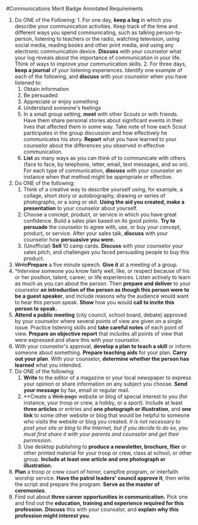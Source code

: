 #Communications Merit Badge Annotated Requirements

  1. Do ONE of the Following:
    1. For one day, **keep a log** in which you describe your communication activities. Keep track of the time and different ways you spend communicating, such as talking person-to-person, listening to teachers or the radio, watching television, using social media, reading books and other print media, and using any electronic communication device. **Discuss** with your counselor what your log reveals about the importance of communication in your life. Think of ways to improve your communication skills.
     2. For three days, **keep a journal** of your listening experiences. Identify one example of each of the following, and **discuss** with your counselor when you have listened to:
        1. Obtain information
        2. Be persuaded
        3. Appreciate or enjoy something
        4. Understand someone's feelings
     3. In a small group setting, **meet** with other Scouts or with friends. Have them share personal stories about significant events in their lives that affected them in some way. Take note of how each Scout participates in the group discussion and how effectively he communicates his story. **Report** what you have learned to your counselor about the differences you observed in effective communication.
     4. **List** as many ways as you can think of to communicate with others (face to face, by telephone, letter, email, text messages, and so on). For each type of communication, **discuss** with your counselor an instance when that method might be appropriate or effective.
  2. Do ONE of the following:
     1. Think of a creative way to describe yourself using, for example, a collage, short story or autobiography, drawing or series of photographs, or a song or skit. **Using the aid you created, make a presentation** to your counselor about yourself.
     2. Choose a concept, product, or service in which you have great confidence. Build a sales plan based on its good points. **Try to persuade** the counselor to agree with, use, or buy your concept, product, or service. After your sales talk, **discuss** with your counselor how **persuasive you were.**
     3. (Unofficial) **Sell** 10 camp cards. **Discuss** with your counselor your sales pitch, and challenges you faced persuading people to buy this product.
  3. <strike>Write</strike>**Prepare** a five minute speech. **Give it** at a meeting of a group.
  4. **Interview* someone you know fairly well, like, or respect because of his or her position, talent, career, or life experiences. Listen actively to learn as much as you can about the person. Then **prepare and deliver** to your counselor **an introduction of the person as though this person were to be a guest speaker**, and include reasons why the audience would want to hear this person speak. **Show** how you would **call to invite this person to speak.** 
  5. **Attend a public meeting** (city council, school board, debate) approved by your counselor where several points of view are given on a single issue. Practice listening skills and **take careful notes** of each point of view. **Prepare an objective report** that includes all points of view that were expressed and share this with your counselor.
  6. With your counselor's approval, **develop a plan to teach a skill** or inform someone about something. **Prepare teaching aids** for your plan. **Carry out your plan**. With your counselor, **determine whether the person has learned** what you intended.
  7. Do ONE of the following:
     1. **Write** to the editor of a magazine or your local newspaper to express your opinion or share information on any subject you choose. **Send your message** by fax, email or regular mail.
     2. **Create a <strike>Web page</strike> website or blog of special interest to you (for instance, your troop or crew, a hobby, or a sport). Include at least **three articles** or entries and **one photograph or illustration**, and **one link** to some other website or blog that would be helpful to someone who visits the website or blog you created. *It is not necessary to post your site or blog to the Internet, but if you decide to do so, you must first share it with your parents and counselor and get their permission.*
     3. Use desktop publishing to **produce a newsletter, brochure, flier** or other printed material for your troop or crew, class at school, or other group. **Include at least one article and one photograph or illustration.**
  8. **Plan** a troop or crew court of honor, campfire program, or interfaith worship service. **Have the patrol leaders' council approve it**, then write the script and prepare the program. **Serve as the master of ceremonies**.
  9. Find out about **three career opportunities in communication.** Pick one and find out the **education, training and experience required for this profession.** **Discuss** this with your counselor, and **explain why this profession might interest you**.
